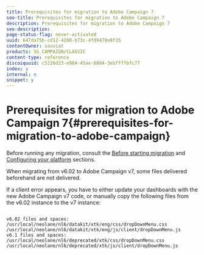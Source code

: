 ```yaml
---
title: Prerequisites for migration to Adobe Campaign 7
seo-title: Prerequisites for migration to Adobe Campaign 7
description: Prerequisites for migration to Adobe Campaign 7
seo-description: 
page-status-flag: never-activated
uuid: 647da75b-cd12-4280-b73c-4fd9478e8f35
contentOwner: sauviat
products: SG_CAMPAIGN/CLASSIC
content-type: reference
discoiquuid: c5226d23-e984-45ae-8804-3ebfff7bfc77
index: y
internal: n
snippet: y
---
```


# Prerequisites for migration to Adobe Campaign 7{#prerequisites-for-migration-to-adobe-campaign}

Before running any migration, consult the [Before starting migration](../../migration/using/before-starting-migration.md) and [Configuring your platform](../../migration/using/configuring-your-platform.md) sections.

When migrating from v6.02 to Adobe Campaign v7, some files delivered beforehand are not delivered.

If a client error appears, you have to either update your dashboards with the new Adobe Campaign v7 code, or manually copy the following files from the v6.02 instance to the v7 instance:

```

v6.02 files and spaces:
/usr/local/neolane/nl6/datakit/xtk/eng/css/dropDownMenu.css
/usr/local/neolane/nl6/datakit/xtk/eng/js/client/dropDownMenu.js
v6.1 files and spaces:
/usr/local/neolane/nl6/deprecated/xtk/css/dropDownMenu.css
/usr/local/neolane/nl6/deprecated/xtk/js/client/dropDownMenu.js  

```

